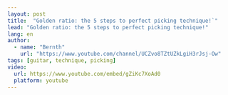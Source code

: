 ```yaml
---
layout: post
title:  "Golden ratio: the 5 steps to perfect picking technique!`"
lead: "Golden ratio: the 5 steps to perfect picking technique!"
lang: en
author:
  - name: "Bernth"
    url: "https://www.youtube.com/channel/UCZvo8TZtUZkLgiH3rJsj-Ow"
tags: [guitar, technique, picking]
video:
  url: https://www.youtube.com/embed/gZiKc7XoAd0
  platform: youtube
---
```

